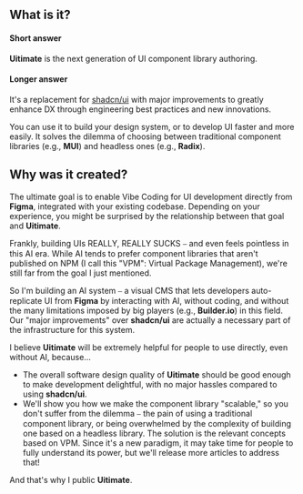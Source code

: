 ## What is it?

#### Short answer

**Uitimate** is the next generation of UI component library authoring.

#### Longer answer

It's a replacement for [shadcn/ui](https://github.com/shadcn-ui/ui) with major improvements to greatly enhance DX through engineering best practices and new innovations.

You can use it to build your design system, or to develop UI faster and more easily. It solves the dilemma of choosing between traditional component libraries (e.g., **MUI**) and headless ones (e.g., **Radix**).

## Why was it created?

The ultimate goal is to enable Vibe Coding for UI development directly from **Figma**, integrated with your existing codebase. Depending on your experience, you might be surprised by the relationship between that goal and **Uitimate**.

Frankly, building UIs REALLY, REALLY SUCKS ⎯ and even feels pointless in this AI era. While AI tends to prefer component libraries that aren't published on NPM (I call this "VPM": Virtual Package Management), we're still far from the goal I just mentioned.

So I'm building an AI system ⎯ a visual CMS that lets developers auto-replicate UI from **Figma** by interacting with AI, without coding, and without the many limitations imposed by big players (e.g., **Builder.io**) in this field. Our "major improvements" over **shadcn/ui** are actually a necessary part of the infrastructure for this system.

I believe **Uitimate** will be extremely helpful for people to use directly, even without AI, because…

- The overall software design quality of **Uitimate** should be good enough to make development delightful, with no major hassles compared to using **shadcn/ui**.
- We'll show you how we make the component library "scalable," so you don't suffer from the dilemma ⎯ the pain of using a traditional component library, or being overwhelmed by the complexity of building one based on a headless library. The solution is the relevant concepts based on VPM. Since it's a new paradigm, it may take time for people to fully understand its power, but we'll release more articles to address that!


And that's why I public **Uitimate**.